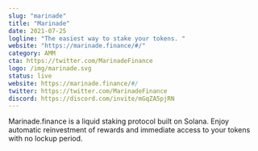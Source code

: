 ```yaml
---
slug: "marinade"
title: "Marinade"
date: 2021-07-25
logline: "The easiest way to stake your tokens. "
website: "https://marinade.finance/#/"
category: AMM
cta: https://twitter.com/MarinadeFinance
logo: /img/marinade.svg
status: live
website: https://marinade.finance/#/
twitter: https://twitter.com/MarinadeFinance
discord: https://discord.com/invite/mGqZA5pjRN
---
```


Marinade.finance is a liquid staking protocol built on Solana. Enjoy automatic reinvestment of rewards and immediate access to your tokens with no lockup period.
